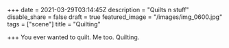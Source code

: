 +++
date = 2021-03-29T03:14:45Z
description = "Quilts n stuff"
disable_share = false
draft = true
featured_image = "/images/img_0600.jpg"
tags = ["scene"]
title = "Quilting"

+++
You ever wanted to quilt.  Me too.  Quilting.